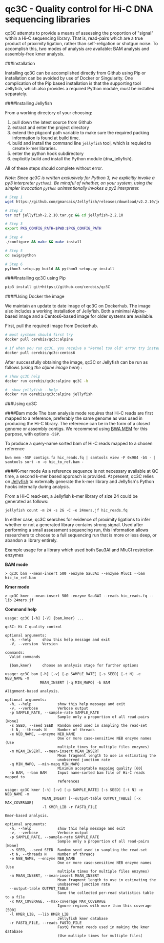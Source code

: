# qc3C - Quality control for Hi-C DNA sequencing libraries

qc3C attempts to provide a means of assessing the proportion of "signal" within a Hi-C sequencing library. That is, read-pairs which are a true product of proximity ligation, rather than self-religation or shotgun noise. To accomplish this, two modes of analysis are available: BAM analysis and assembly-free kmer analysis. 

###Installation

Installing qc3C can be accomplished directly from Github using Pip or installation can be avoided by use of Docker or Singularity. One complication of the Pip based installation is that the supporting tool Jellyfish, which also provides a required Python module, must be installed separately.

####Installing Jellyfish

From a working directory of your choosing:

1. pull down the latest source from Github
2. extract and enter the project directory
3. extend the pkgconf path variable to make sure the required packing information is found at build time.
4. build and install the command line `jellyfish` tool, which is requied to create k-mer libraries.
5. enter the python hook subdirectory
6. explicitly build and install the Python module (dna_jellyfish).

All of these steps should complete without error.

_Note: Since qc3C is written exclusively for Python 3, we explicitly invoke a py3 interpreter `python3`. Be mindful of whether, on your system, using the simpler invocation `python` unintentionally invokes a py2 interpreter._

```bash
# Step 1
wget https://github.com/gmarcais/Jellyfish/releases/download/v2.2.10/jellyfish-2.2.10.tar.gz 

# Step 2
tar xzf jellyfish-2.2.10.tar.gz && cd jellyfish-2.2.10

# Step 3
export PKG_CONFIG_PATH=$PWD:$PKG_CONFIG_PATH

# Step 4
./configure && make && make install

# Step 5
cd swig/python

# Step 6
python3 setup.py build && python3 setup.py install
```

####Installing qc3C using Pip
```bash
pip3 install git+https://github.com/cerebis/qc3C
```


####Using Docker the image

We maintain an update to date image of qc3C on Dockerhub. The image also includes a working installation of Jellyfish. Both a minimal Alpine-based image and a Centos6-based image for older systems are available.

First, pull the required image from Dockerhub.
```bash
# most systems should first try
docker pull cerebis/qc3c:alpine

# if when you run qc3C, you receive a "kernel too old" error try instead
docker pull cerebis/qc3c:centos6
```

After successfully obtaining the image, qc3C or Jellyfish can be run as follows (_using the alpine image here_) :
```bash
# show qc3C help
docker run cerebis/qc3c:alpine qc3C -h

#  show jellyfish --help
docker run cerebis/qc3c:alpine jellyfish
```

###Using qc3C

####Bam mode
The bam analysis mode requires that Hi-C reads are first mapped to a reference, preferably the same genome as was used in producing the Hi-C library. The reference can be in the form of a closed genome or assembly contigs. We recommend using [BWA MEM](https://github.com/lh3/bwa) for this purpose, with options `-5SP`.

To produce a query-name sorted bam of Hi-C reads mapped to a chosen reference

```$bash
bwa mem -5SP contigs.fa hic_reads.fq | samtools view -F 0x904 -bS - | samtools sort -n -o hic_to_ref.bam -
```

####K-mer mode 
As a reference sequence is not necessary available at QC time, a second k-mer based approach is provided. At present, qc3C relies on [Jellyfish](https://github.com/gmarcais/jellyfish) to externally generate the k-mer library and Jellyfish's Python hooks internally during analysis.

From a Hi-C read-set, a Jellyfish k-mer library of size 24 could be generated as follows:

```$bash
jellyfish count -m 24 -s 2G -C -o 24mers.jf hic_reads.fq 
```

In either case, qc3C searches for evidence of proximity ligations to infer whether or not a generated library contains strong signal. Used after performing a small assessment sequencing run, this information allows researchers to choose to a full sequencing run that is more or less deep, or abandon a library entirely. 

Example usage for a library which used both Sau3AI and MluCI restriction enzymes

**BAM mode**
```$bash
> qc3C bam --mean-insert 500 -enzyme Sau3AI --enzyme MluCI --bam hic_to_ref.bam

```
**Kmer mode**
```$bash
> qc3C kmer --mean-insert 500 -enzyme Sau3AI --reads hic_reads.fq --lib 24mers.jf
```


**Command help**

```$bash
usage: qc3C [-h] [-V] {bam,kmer} ...

qc3C: Hi-C quality control

optional arguments:
  -h, --help     show this help message and exit
  -V, --version  Version

commands:
  Valid commands

  {bam,kmer}     choose an analysis stage for further options
```

```$bash
usage: qc3C bam [-h] [-v] [-p SAMPLE_RATE] [-s SEED] [-t N] -e NEB_NAME -m
                MEAN_INSERT [-q MIN_MAPQ] -b BAM

Alignment-based analysis.

optional arguments:
  -h, --help            show this help message and exit
  -v, --verbose         Verbose output
  -p SAMPLE_RATE, --sample-rate SAMPLE_RATE
                        Sample only a proportion of all read-pairs [None]
  -s SEED, --seed SEED  Random seed used in sampling the read-set
  -t N, --threads N     Number of threads
  -e NEB_NAME, --enzyme NEB_NAME
                        One or more case-sensitive NEB enzyme names (Use
                        multiple times for multiple files enzymes)
  -m MEAN_INSERT, --mean-insert MEAN_INSERT
                        Mean fragment length to use in estimating the
                        unobserved junction rate
  -q MIN_MAPQ, --min-mapq MIN_MAPQ
                        Minimum acceptable mapping quality [60]
  -b BAM, --bam BAM     Input name-sorted bam file of Hi-C reads mapped to
                        references
```

```$bash
usage: qc3C kmer [-h] [-v] [-p SAMPLE_RATE] [-s SEED] [-t N] -e NEB_NAME -m
                 MEAN_INSERT [--output-table OUTPUT_TABLE] [-x MAX_COVERAGE]
                 -l KMER_LIB -r FASTQ_FILE

Kmer-based analysis.

optional arguments:
  -h, --help            show this help message and exit
  -v, --verbose         Verbose output
  -p SAMPLE_RATE, --sample-rate SAMPLE_RATE
                        Sample only a proportion of all read-pairs [None]
  -s SEED, --seed SEED  Random seed used in sampling the read-set
  -t N, --threads N     Number of threads
  -e NEB_NAME, --enzyme NEB_NAME
                        One or more case-sensitive NEB enzyme names (Use
                        multiple times for multiple files enzymes)
  -m MEAN_INSERT, --mean-insert MEAN_INSERT
                        Mean fragment length to use in estimating the
                        unobserved junction rate
  --output-table OUTPUT_TABLE
                        Save the collected per-read statistics table to a file
  -x MAX_COVERAGE, --max-coverage MAX_COVERAGE
                        Ignore regions with more than this coverage [500]
  -l KMER_LIB, --lib KMER_LIB
                        Jellyfish kmer database
  -r FASTQ_FILE, --reads FASTQ_FILE
                        FastQ format reads used in making the kmer database
                        (Use multiple times for multiple files)
```